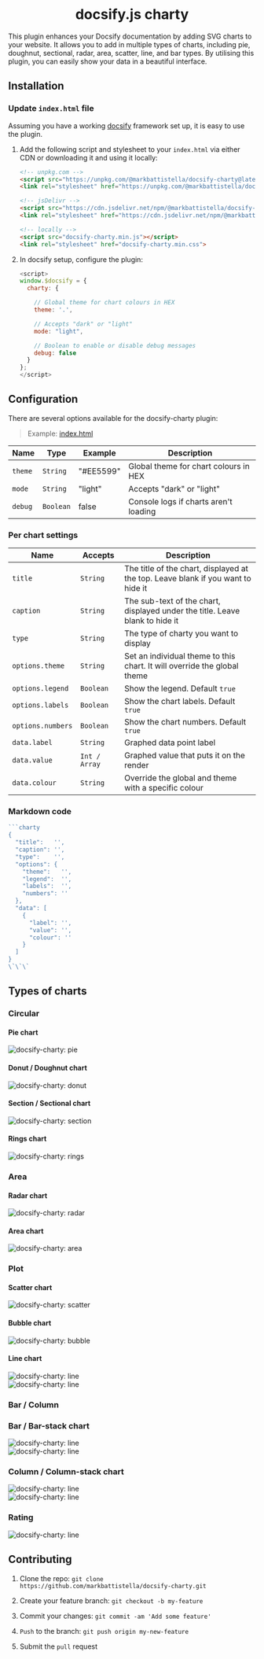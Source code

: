 <div align="center" class="gh">

# docsify.js charty

</div>

This plugin enhances your Docsify documentation by adding SVG charts to your website. It allows you to add in multiple types of charts, including pie, doughnut, sectional, radar, area, scatter, line, and bar types. By utilising this plugin, you can easily show your data in a beautiful interface.

## Installation

### Update `index.html` file

Assuming you have a working [docsify](https://docsify.js.org/) framework set up, it is easy to use the plugin.

1. Add the following script and stylesheet to your `index.html` via either CDN or downloading it and using it locally:

    ```html
    <!-- unpkg.com -->
    <script src="https://unpkg.com/@markbattistella/docsify-charty@latest/dist/docsify-charty.min.js"></script>
    <link rel="stylesheet" href="https://unpkg.com/@markbattistella/docsify-charty@latest/dist/docsify-charty.min.css">

    <!-- jsDelivr -->
    <script src="https://cdn.jsdelivr.net/npm/@markbattistella/docsify-charty@latest"></script>
    <link rel="stylesheet" href="https://cdn.jsdelivr.net/npm/@markbattistella/docsify-charty@latest/dist/docsify-charty.min.css">

    <!-- locally -->
    <script src="docsify-charty.min.js"></script>
    <link rel="stylesheet" href="docsify-charty.min.css">
    ```

1. In docsify setup, configure the plugin:

    ```js
    <script>
    window.$docsify = {
      charty: {

        // Global theme for chart colours in HEX
        theme: '.',

        // Accepts "dark" or "light"
        mode: "light",

        // Boolean to enable or disable debug messages
        debug: false
      }
   };
   </script>
   ```

## Configuration

There are several options available for the docsify-charty plugin:

> Example: [index.html](https://github.com/markbattistella/docsify-charty/blob/b792e7701e740587f48598c7b61bc7f7ea39c366/docs/index.html#L36-L40)

| Name    | Type      | Example   |  Description                              |
|---------|-----------|-----------|-------------------------------------------|
| `theme` | `String`  | "#EE5599" | Global theme for chart colours in HEX     |
| `mode`  | `String`  | "light"   | Accepts "dark" or "light"                 |
| `debug` | `Boolean` | false     | Console logs if charts aren't loading     |

### Per chart settings

| Name              | Accepts       | Description                              |
|-------------------|---------------|------------------------------------------|
| `title`           | `String`      | The title of the chart, displayed at the top. Leave blank if you want to hide it |
| `caption`         | `String`      | The sub-text of the chart, displayed under the title. Leave blank to hide it |
| `type`            | `String`      | The type of charty you want to display   |
| `options.theme`   | `String`      | Set an individual theme to this chart. It will override the global theme |
| `options.legend`  | `Boolean`     | Show the legend. Default `true`          |
| `options.labels`  | `Boolean`     | Show the chart labels. Default `true`    |
| `options.numbers` | `Boolean`     | Show the chart numbers. Default `true`   |
| `data.label`      | `String`      | Graphed data point label                 |
| `data.value`      | `Int / Array` | Graphed value that puts it on the render |
| `data.colour`     | `String`      | Override the global and theme with a specific colour |

### Markdown code

```js
```charty
{
  "title":   '',
  "caption": '',
  "type":    '',
  "options": {
    "theme":   '',
    "legend":  '',
    "labels":  '',
    "numbers": ''
  },
  "data": [
    {
      "label": '',
      "value": '',
      "colour": ''
    }
  ]
}
\`\`\`
```

## Types of charts

### Circular

#### Pie chart

![docsify-charty: pie](https://raw.githubusercontent.com/markbattistella/docsify-charty/main/docs/demo/pie.jpg)

#### Donut / Doughnut chart

![docsify-charty: donut](https://raw.githubusercontent.com/markbattistella/docsify-charty/main/docs/demo/donut.jpg)

#### Section / Sectional chart

![docsify-charty: section](https://raw.githubusercontent.com/markbattistella/docsify-charty/main/docs/demo/section.jpg)

#### Rings chart

![docsify-charty: rings](https://raw.githubusercontent.com/markbattistella/docsify-charty/main/docs/demo/rings.jpg)

### Area

#### Radar chart

![docsify-charty: radar](https://raw.githubusercontent.com/markbattistella/docsify-charty/main/docs/demo/radar.jpg)

#### Area chart

![docsify-charty: area](https://raw.githubusercontent.com/markbattistella/docsify-charty/main/docs/demo/area.jpg)

### Plot

#### Scatter chart

![docsify-charty: scatter](https://raw.githubusercontent.com/markbattistella/docsify-charty/main/docs/demo/scatter.jpg)

#### Bubble chart

![docsify-charty: bubble](https://raw.githubusercontent.com/markbattistella/docsify-charty/main/docs/demo/bubble.jpg)

#### Line chart

![docsify-charty: line](https://raw.githubusercontent.com/markbattistella/docsify-charty/main/docs/demo/line.jpg)<br>
![docsify-charty: line](https://raw.githubusercontent.com/markbattistella/docsify-charty/main/docs/demo/line-stack.jpg)

### Bar / Column

### Bar / Bar-stack chart

![docsify-charty: line](https://raw.githubusercontent.com/markbattistella/docsify-charty/main/docs/demo/bar.jpg)<br>
![docsify-charty: line](https://raw.githubusercontent.com/markbattistella/docsify-charty/main/docs/demo/bar-stack.jpg)

### Column / Column-stack chart

![docsify-charty: line](https://raw.githubusercontent.com/markbattistella/docsify-charty/main/docs/demo/column.jpg)<br>
![docsify-charty: line](https://raw.githubusercontent.com/markbattistella/docsify-charty/main/docs/demo/column-stack.jpg)

### Rating

![docsify-charty: line](https://raw.githubusercontent.com/markbattistella/docsify-charty/main/docs/demo/rating.jpg)

## Contributing

1. Clone the repo: `git clone https://github.com/markbattistella/docsify-charty.git`

1. Create your feature branch: `git checkout -b my-feature`

1. Commit your changes: `git commit -am 'Add some feature'`

1. `Push` to the branch: `git push origin my-new-feature`

1. Submit the `pull` request
